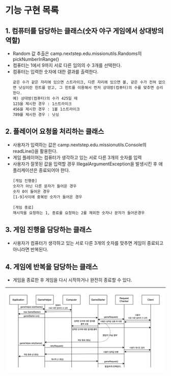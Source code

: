 # 기능 구현 목록

## 1. 컴퓨터를 담당하는 클래스(숫자 야구 게임에서 상대방의 역할)
- Random 값 추출은 camp.nextstep.edu.missionutils.Randoms의 pickNumberInRange()
- 컴퓨터는 1에서 9까지 서로 다른 임의의 수 3개를 선택한다.
- 컴퓨터는 입력한 숫자에 대한 결과를 출력한다.
    ```text
    같은 수가 같은 자리에 있으면 스트라이크, 다른 자리에 있으면 볼, 같은 수가 전혀 없으면 낫싱이란 힌트를 얻고, 그 힌트를 이용해서 먼저 상대방(컴퓨터)의 수를 맞추면 승리한다.
    예) 상대방(컴퓨터)의 수가 425일 때
    123을 제시한 경우 : 1스트라이크
    456을 제시한 경우 : 1볼 1스트라이크
    789를 제시한 경우 : 낫싱
    ```

## 2. 플레이어 요청을 처리하는 클래스
- 사용자가 입력하는 값은 camp.nextstep.edu.missionutils.Console의 readLine()을 활용한다.
- 게임 플레이어는 컴퓨터가 생각하고 있는 서로 다른 3개의 숫자를 입력
- 사용자가 잘못된 값을 입력할 경우 IllegalArgumentException을 발생시킨 후 애플리케이션은 종료되어야 한다.
    ```text
    [게임 진행중]
    숫자가 아닌 다른 문자가 들어온 경우
    숫자 0이 들어온 경우
    [1-9]사이에 중복된 숫자가 들어온 경우
  
    [게임 종료]
    재시작을 요청하는 1, 종료를 요청하는 2를 제외한 숫자나 문자가 들어온경우
    ```

## 3. 게임 진행을 담당하는 클래스
- 사용자가 컴퓨터가 생각하고 있는 서로 다른 3개의 숫자를 맞추면 게임이 종료되고 아니라면 반복된다.

## 4. 게임에 반복을 담당하는 클래스
- 게임을 종료한 후 게임을 다시 시작하거나 완전히 종료할 수 있다.
---
![img](baseball.png)


